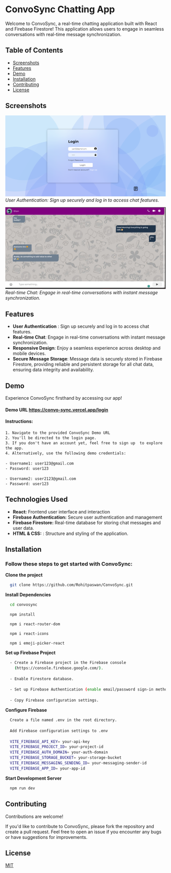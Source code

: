 # ConvoSync Chatting App

Welcome to ConvoSync, a real-time chatting application built with React and Firebase Firestore! This application allows users to engage in seamless conversations with real-time message synchronization.

## Table of Contents

- [Screenshots](#screenshots)
- [Features](#features)
- [Demo](#demo)
- [Installation](#Installation)
- [Contributing](#contributing)
- [License](#license)

## Screenshots

![Authentication](/public/readmeImg/login.png)
_User Authentication: Sign up securely and log in to access chat features._

![Chatting-Desktop](/public/readmeImg/chatting.png)
_Real-time Chat: Engage in real-time conversations with instant message synchronization._

## Features

- **User Authentication** : Sign up securely and log in to access chat features.
- **Real-time Chat**: Engage in real-time conversations with instant message synchronization.
- **Responsive Design**: Enjoy a seamless experience across desktop and mobile devices.
- **Secure Message Storage**: Message data is securely stored in Firebase Firestore, providing reliable and persistent storage for all chat data, ensuring data integrity and availability.

## Demo

Experience ConvoSync firsthand by accessing our app!

#### Demo URL https://convo-sync.vercel.app/login

#### Instructions:

    1. Navigate to the provided ConvoSync Demo URL
    2. You'll be directed to the login page.
    3. If you don't have an account yet, feel free to sign up  to explore the app.
    4. Alternatively, use the following demo credentials:

    - Username1: user123@gmail.com
    - Password: user123

    - Username2: user2123@gmail.com
    - Password: user123

## Technologies Used

- **React:** Frontend user interface and interaction
- **Firebase Authentication:** Secure user authentication and management
- **Firebase Firestore:** Real-time database for storing chat messages and user data.
- **HTML & CSS:** : Structure and styling of the application.

## Installation

### Follow these steps to get started with ConvoSync:

**Clone the project**

```bash
  git clone https://github.com/Rohitpaswan/ConvoSync.git
```

**Install Dependencies**

```bash
  cd convosync
```

```base
  npm install
```

```base
  npm i react-router-dom
```

```base
  npm i react-icons
```

```base
  npm i emoji-picker-react
```

**Set up Firebase Project**

```bash
  - Create a Firebase project in the Firebase console
    (https://console.firebase.google.com/).

  - Enable Firestore database.

  - Set up Firebase Authentication (enable email/password sign-in method).

  - Copy Firebase configuration settings.
```

**Configure Firebase**

```bash
  Create a file named .env in the root directory.

  Add Firebase configuration settings to .env

  VITE_FIREBASE_API_KEY= your-api-key
  VITE_FIREBASE_PROJECT_ID= your-project-id
  VITE_FIREBASE_AUTH_DOMAIN= your-auth-domain
  VITE_FIREBASE_STORAGE_BUCKET= your-storage-bucket
  VITE_FIREBASE_MESSAGING_SENDING_ID= your-messaging-sender-id
  VITE_FIREBASE_APP_ID= your-app-id
```

**Start Development Server**

```bash
  npm run dev
```

## Contributing

Contributions are welcome!

If you'd like to contribute to ConvoSync, please fork the repository and create a pull request. Feel free to open an issue if you encounter any bugs or have suggestions for improvements.

## License

[MIT](https://choosealicense.com/licenses/mit/)
